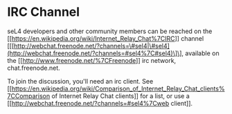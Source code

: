 # IRC Channel


seL4 developers and other community members can be reached on the
\[\[<https://en.wikipedia.org/wiki/Internet_Relay_Chat%7CIRC>\]\]
channel
\[\[[http://webchat.freenode.net/?channels=\#sel4|\#sel4](http://webchat.freenode.net/?channels=#sel4%7C#sel4)\]\],
available on the \[\[<http://www.freenode.net/%7CFreenode>\]\] irc
network, chat.freenode.net.

To join the discussion, you'll need an irc client. See
\[\[<https://en.wikipedia.org/wiki/Comparison_of_Internet_Relay_Chat_clients%7CComparison>
of Internet Relay Chat clients\]\] for a list, or use a
\[\[<http://webchat.freenode.net/?channels=#sel4%7Cweb> client\]\].

